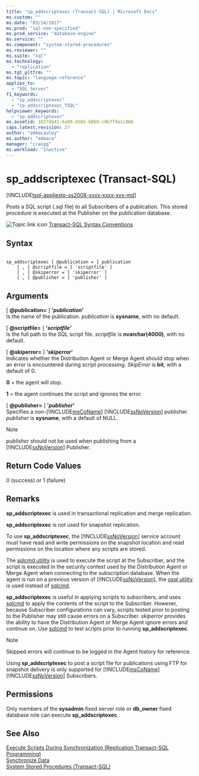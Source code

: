```yaml
---
title: "sp_addscriptexec (Transact-SQL) | Microsoft Docs"
ms.custom: ""
ms.date: "03/14/2017"
ms.prod: "sql-non-specified"
ms.prod_service: "database-engine"
ms.service: ""
ms.component: "system-stored-procedures"
ms.reviewer: ""
ms.suite: "sql"
ms.technology: 
  - "replication"
ms.tgt_pltfrm: ""
ms.topic: "language-reference"
applies_to: 
  - "SQL Server"
f1_keywords: 
  - "sp_addscriptexec"
  - "sp_addscriptexec_TSQL"
helpviewer_keywords: 
  - "sp_addscriptexec"
ms.assetid: 1627db41-6a80-45b6-b0b9-c0b7f9a1c886
caps.latest.revision: 27
author: "edmacauley"
ms.author: "edmaca"
manager: "craigg"
ms.workload: "Inactive"
---
```

# sp_addscriptexec (Transact-SQL)
[!INCLUDE[tsql-appliesto-ss2008-xxxx-xxxx-xxx-md](../../includes/tsql-appliesto-ss2008-xxxx-xxxx-xxx-md.md)]

  Posts a SQL script (.sql file) to all Subscribers of a publication. This stored procedure is executed at the Publisher on the publication database.  
  
 ![Topic link icon](../../database-engine/configure-windows/media/topic-link.gif "Topic link icon") [Transact-SQL Syntax Conventions](../../t-sql/language-elements/transact-sql-syntax-conventions-transact-sql.md)  
  
## Syntax  
  
```  
  
sp_addscriptexec [ @publication = ] publication  
    [ , [ @scriptfile = ] 'scriptfile' ]  
    [ , [ @skiperror = ] 'skiperror' ]  
    [ , [ @publisher = ] 'publisher' ]  
```  
  
## Arguments  
 [ **@publication=** ] **'***publication***'**  
 Is the name of the publication. *publication* is **sysname**, with no default.  
  
 [ **@scriptfile=** ] **'***scriptfile***'**  
 Is the full path to the SQL script file. *scriptfile* is **nvarchar(4000)**, with no default.  
  
 [ **@skiperror=** ] **'***skiperror***'**  
 Indicates whether the Distribution Agent or Merge Agent should stop when an error is encountered during script processing. *SkipError* is **bit**, with a default of 0.  
  
 **0** = the agent will stop.  
  
 **1** = the agent continues the script and ignores the error.  
  
 [ **@publisher=** ] **'***publisher***'**  
 Specifies a non-[!INCLUDE[msCoName](../../includes/msconame-md.md)] [!INCLUDE[ssNoVersion](../../includes/ssnoversion-md.md)] publisher. *publisher* is **sysname**, with a default of NULL.  
  
> [!NOTE]  
>  *publisher* should not be used when publishing from a [!INCLUDE[ssNoVersion](../../includes/ssnoversion-md.md)] Publisher.  
  
## Return Code Values  
 0 (success) or 1 (failure)  
  
## Remarks  
 **sp_addscriptexec** is used in transactional replication and merge replication.  
  
 **sp_addscriptexec** is not used for snapshot replication.  
  
 To use **sp_addscriptexec**, the [!INCLUDE[ssNoVersion](../../includes/ssnoversion-md.md)] service account must have read and write permissions on the snapshot location and read permissions on the location where any scripts are stored.  
  
 The [sqlcmd utility](../../tools/sqlcmd-utility.md) is used to execute the script at the Subscriber, and the script is executed in the security context used by the Distribution Agent or Merge Agent when connecting to the subscription database. When the agent is run on a previous version of [!INCLUDE[ssNoVersion](../../includes/ssnoversion-md.md)], the [osql utility](../../tools/osql-utility.md) is used instead of [sqlcmd](../../tools/sqlcmd-utility.md).  
  
 **sp_addscriptexec** is useful in applying scripts to subscribers, and uses [sqlcmd](../../tools/sqlcmd-utility.md) to apply the contents of the script to the Subscriber. However, because Subscriber configurations can vary, scripts tested prior to posting to the Publisher may still cause errors on a Subscriber. *skiperror* provides the ability to have the Distribution Agent or Merge Agent ignore errors and continue on. Use [sqlcmd](../../tools/sqlcmd-utility.md) to test scripts prior to running **sp_addscriptexec**.  
  
> [!NOTE]  
>  Skipped errors will continue to be logged in the Agent history for reference.  
  
 Using **sp_addscriptexec** to post a script file for publications using FTP for snapshot delivery is only supported for [!INCLUDE[msCoName](../../includes/msconame-md.md)] [!INCLUDE[ssNoVersion](../../includes/ssnoversion-md.md)] Subscribers.  
  
## Permissions  
 Only members of the **sysadmin** fixed server role or **db_owner** fixed database role can execute **sp_addscriptexec**.  
  
## See Also  
 [Execute Scripts During Synchronization &#40;Replication Transact-SQL Programming&#41;](../../relational-databases/replication/execute-scripts-during-synchronization-replication-transact-sql-programming.md)   
 [Synchronize Data](../../relational-databases/replication/synchronize-data.md)   
 [System Stored Procedures &#40;Transact-SQL&#41;](../../relational-databases/system-stored-procedures/system-stored-procedures-transact-sql.md)  
  
  
